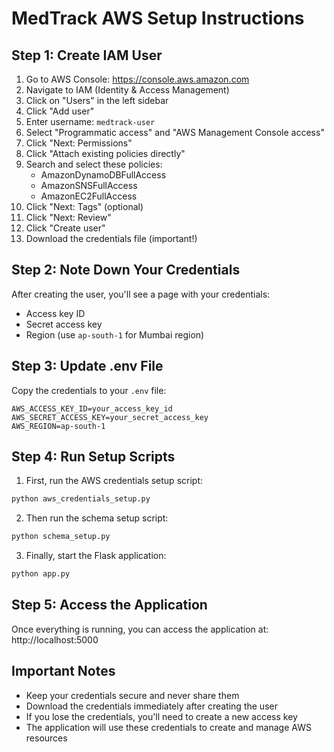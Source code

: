 # MedTrack AWS Setup Instructions

## Step 1: Create IAM User
1. Go to AWS Console: https://console.aws.amazon.com
2. Navigate to IAM (Identity & Access Management)
3. Click on "Users" in the left sidebar
4. Click "Add user"
5. Enter username: `medtrack-user`
6. Select "Programmatic access" and "AWS Management Console access"
7. Click "Next: Permissions"
8. Click "Attach existing policies directly"
9. Search and select these policies:
   - AmazonDynamoDBFullAccess
   - AmazonSNSFullAccess
   - AmazonEC2FullAccess
10. Click "Next: Tags" (optional)
11. Click "Next: Review"
12. Click "Create user"
13. Download the credentials file (important!)

## Step 2: Note Down Your Credentials
After creating the user, you'll see a page with your credentials:
- Access key ID
- Secret access key
- Region (use `ap-south-1` for Mumbai region)

## Step 3: Update .env File
Copy the credentials to your `.env` file:
```
AWS_ACCESS_KEY_ID=your_access_key_id
AWS_SECRET_ACCESS_KEY=your_secret_access_key
AWS_REGION=ap-south-1
```

## Step 4: Run Setup Scripts
1. First, run the AWS credentials setup script:
```bash
python aws_credentials_setup.py
```
2. Then run the schema setup script:
```bash
python schema_setup.py
```
3. Finally, start the Flask application:
```bash
python app.py
```

## Step 5: Access the Application
Once everything is running, you can access the application at:
http://localhost:5000

## Important Notes
- Keep your credentials secure and never share them
- Download the credentials immediately after creating the user
- If you lose the credentials, you'll need to create a new access key
- The application will use these credentials to create and manage AWS resources
